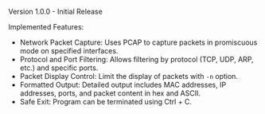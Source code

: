 Version 1.0.0 - Initial Release

Implemented Features:

-   Network Packet Capture: Uses PCAP to capture packets in promiscuous mode on specified interfaces.
-   Protocol and Port Filtering: Allows filtering by protocol (TCP, UDP, ARP, etc.) and specific ports.
-   Packet Display Control: Limit the display of packets with `-n` option.
-   Formatted Output: Detailed output includes MAC addresses, IP addresses, ports, and packet content in hex and ASCII.
-   Safe Exit: Program can be terminated using Ctrl + C.
